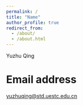 ```yaml
---
permalink: /
title: "Name"
author_profile: true
redirect_from: 
  - /about/
  - /about.html
---
```


Yuzhu Qing

Email address
======
yuzhuqing@std.uestc.edu.cn

